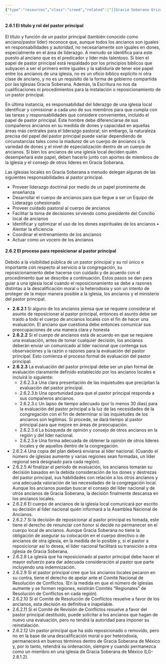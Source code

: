 ```yaml
---
{"type":"resources","class":"creed","related":["[[Gracia Soberana Orizaba]]","[[Teología de Gracia Soberana Orizaba]]","[[Ministerio Pastoral]]"],"dg-publish":true,"permalink":"/programas-y-ministerios/gracia-soberana-orizaba/identidad-y-teologia/libro-de-gobierno/2-6-el-pastor-principal/","dgPassFrontmatter":true}
---
```



#### 2.6.1 El título y rol del pastor principal 

El título y función de un pastor principal (también conocido como anciano/pastor líder) reconoce que, aunque todos los ancianos son iguales en responsabilidades y autoridad, no necesariamente son iguales en dones, especialmente en el área de liderazgo. A menudo se identifica para este puesto al anciano que es el predicador y líder más talentoso. Si bien el papel de pastor principal está respaldado por los principios bíblicos que subyacen a ser el primero entre iguales y la sabiduría de tener ese papel entre los ancianos de una iglesia, no es un oficio bíblico explícito ni otra clase de anciano, y no es un requisito de la forma de gobierno compartida por las Iglesias Gracia Soberana. Además, la Escritura no nos da cualificaciones ni procedimientos para la instalación o reposicionamiento de un pastor principal. 

En última instancia, es responsabilidad del liderazgo de una iglesia local identificar y comisionar a cada uno de sus miembros para que cumpla con las tareas y responsabilidades que considere convenientes, incluido el papel de pastor principal. Este hombre debe diferenciarse de sus compañeros ancianos en su medida de dones y capacidad en aquellas áreas más centrales para el liderazgo pastoral; sin embargo, la naturaleza precisa del papel del pastor principal puede variar dependiendo de circunstancias tales como la madurez de un cuerpo de ancianos o la variedad de dones y el nivel de especialización dentro de un cuerpo de ancianos. Si bien los ancianos de una iglesia local deciden quién desempeñará este papel, deben hacerlo junto con aportes de miembros de la iglesia y el consejo de otros líderes en Gracia Soberana. 

Las iglesias locales en Gracia Soberana a menudo delegan algunas de las siguientes responsabilidades al pastor principal. 

- Proveer liderazgo doctrinal por medio de un papel prominente de enseñanza 
- Desarrollar el cuerpo de ancianos para que llegue a ser un Equipo de Liderazgo cohesionado 
- Proveer cuidado pastoral al cuerpo de ancianos 
- Facilitar la toma de decisiones sirviendo como presidente del Concilio local de ancianos 
- Identificar y optimizar el uso de los dones espirituales de los ancianos • Alentar la eficiencia 
- Coordinar el entrenamiento de los ancianos 
- Actuar como un vocero de los ancianos 


#### 2.6.2 El proceso para reposicionar al pastor principal 

Debido a la visibilidad pública de un pastor principal y su rol único e importante con respecto al servicio a la congregación, su reposicionamiento debe hacerse con cuidado y de acuerdo con el procedimiento que se describe a continuación. Estos pasos se dan para guiar a una iglesia local cuando el reposicionamiento se debe a razones distintas a la descalificación moral o la heterodoxia y son un intento de proteger de la mejor manera posible a la iglesia, los ancianos y el ministerio del pastor principal.

- **2.6.2.1** Si alguno de los ancianos piensa que se requiere considerar el asunto de reposicionar al pastor principal, entonces el asunto debe ser traído a todo el cuerpo de ancianos locales con el fin de hacer una evaluación. El anciano que cuestiona debe entonces comunicar sus preocupaciones de una manera clara y honesta 
- **2.6.2.2** Si el cuerpo de ancianos está de acuerdo en que se requiere una evaluación, antes de tomar cualquier decisión, los ancianos deberán enviar un comunicado al líder nacional que contenga sus observaciones y la razón o razones para la evaluación del pastor principal. Esto comienza el proceso formal de evaluación del pastor principal.
- **2.6.2.3** La evaluación del pastor principal debe ser un plan formal de evaluación claramente definido establecido por los ancianos locales e incluirá lo siguiente: 
	- 2.6.2.3.a Una clara presentación de las inquietudes que precipitan la evaluación del pastor principal. 
	- 2.6.2.3.b Una oportunidad para que el pastor principal responda a sus compañeros ancianos. 
	- 2.6.2.3.c Un lapso de tiempo adecuado (por lo menos 30 días) para la evaluación del pastor principal a la luz de las necesidades de la congregación con el fin de determinar si las inquietudes de los ancianos son legítimas. Si procede, se dará tiempo al pastor principal para que mejore en áreas de preocupación. 
	- 2.6.2.3.d La búsqueda de opinión y consejo de otros ancianos en la región y del líder nacional. 
	- 2.6.2.3.e Una forma adecuada de obtener la opinión de otros líderes locales y de aquellos dentro de la congregación. 
- 2.6.2.4 Una copia del plan deberá enviarse al líder nacional. (Cuando el número de iglesias aumente y varias regiones sean formadas, un líder regional será designado para cada región). 
- 2.6.2.5 Al finalizar el período de evaluación, los ancianos tomarán su decisión basados en la debida consideración de los dones y destrezas del pastor principal, sus habilidades con relación a los otros ancianos y una adecuada valoración de las necesidades de la congregación local. Aunque los ancianos puedan buscar el consejo del líder nacional y de otros ancianos de Gracia Soberana, la decisión finalmente descansa en los ancianos locales. 
- 2.6.2.6 El cuerpo de ancianos de la iglesia local comunicará por escrito su decisión al líder nacional quién informará a la Asamblea Nacional de Ancianos. 
- 2.6.2.7 Si la decisión de reposicionar al pastor principal es tomada, este tiene el derecho de renunciar con honor si decide no permanecer en el cuerpo local de ancianos. Aunque Gracia Soberana no tiene la obligación de asegurar su colocación en el cuerpo directivo o de ancianos de otra iglesia, en la medida de lo posible y, si el pastor a reposicionar así lo desea, el líder nacional facilitará su transición a otra iglesia de Gracia Soberana.
- 2.6.2.8 La iglesia que ha reposicionado al pastor principal debe hacer el mayor esfuerzo para dar adecuada consideración al pastor que parte incluyendo una indemnización. 
- 2.6.2.9 Si el pastor principal cree que los ancianos locales pecaron en su contra, tiene el derecho de apelar ante el Comité Nacional de Resolución de Conflictos. (En la medida en que el número de iglesias aumente y se formen regiones, existirán Comités “Regionales” de Resolución de Conflictos en cada región). 
- 2.6.2.10 Si el Comité de Resolución de Conflictos resuelve a favor de los ancianos, esta decisión es definitiva e inapelable. 
- 2.6.2.11 Si el Comité de Revisión de Conflictos resuelve a favor del pastor principal destituido, puede solicitar a los ancianos que hagan de nuevo una evaluación, pero no tendrá la autoridad para imponer su reinstalación. 
- 2.6.2.12 Un pastor principal que ha sido reposicionado o removido, pero no en la base de una descalificación moral o por heterodoxia, permanecerá en buenos términos dentro de Gracia Soberana de México y, por lo tanto, retendrá su ordenación, siempre y cuando permanezca como un miembro en una iglesia de Gracia Soberana de México (LG-2.8.1.2). 
 